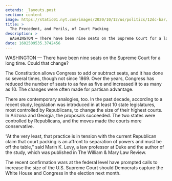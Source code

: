```yaml
--- 
extends: _layouts.post 
section: content 
image: https://static01.nyt.com/images/2020/10/12/us/politics/12dc-bar/12dc-bar-facebookJumbo.jpg 
title: > 
  The Precedent, and Perils, of Court Packing 
description: > 
  WASHINGTON — There have been nine seats on the Supreme Court for a long time.The Constitution allows Congress to add or subtract seats, and it has done so several times, though not since 1869.Over the years, Congress has reduced the number of seats to as few as five and increased it to as many as 10.In the past decade, according to a recent study, legislation was introduced in at least 10 state legislatures, most controlled by Republicans, to change the size of their highest courts.The recent confirmation wars at the federal level have prompted calls to increase the size of the U.S. Supreme Court should Democrats capture the White House and Congress in the election next month. 
date: 1602509535.3742456 
--- 
```

WASHINGTON — There have been nine seats on the Supreme Court for a long time. Could that change?

The Constitution allows Congress to add or subtract seats, and it has done so several times, though not since 1869. Over the years, Congress has reduced the number of seats to as few as five and increased it to as many as 10. The changes were often made for partisan advantage.

There are contemporary analogies, too. In the past decade, according to a recent study, legislation was introduced in at least 10 state legislatures, most controlled by Republicans, to change the size of their highest courts. In Arizona and Georgia, the proposals succeeded. The two states were controlled by Republicans, and the moves made the courts more conservative.

“At the very least, that practice is in tension with the current Republican claim that court packing is an affront to separation of powers and must be off the table,” said Marin K. Levy, a law professor at Duke and the author of the study, which was published in The William & Mary Law Review.

The recent confirmation wars at the federal level have prompted calls to increase the size of the U.S. Supreme Court should Democrats capture the White House and Congress in the election next month.